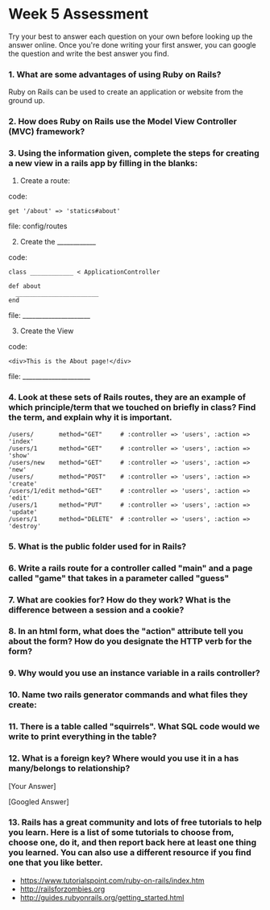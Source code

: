 # Week 5 Assessment

Try your best to answer each question on your own before looking up the answer online. Once you're done writing your first answer, you can google the question and write the best answer you find.

### 1. What are some advantages of using Ruby on Rails?
Ruby on Rails can be used to create an application or website from the ground up.
### 2. How does Ruby on Rails use the Model View Controller (MVC) framework?

### 3. Using the information given, complete the steps for creating a new view in a rails app by filling in the blanks:

  1. Create a route:

  code:
  ```
  get '/about' => 'statics#about'
  ```
  file: config/routes

  2. Create the ____________

  code:
  ```
  class ____________ < ApplicationController

  def about
    _______________________
  end
  ```

  file: _____________________

  3. Create the View

  code:

  ```
  <div>This is the About page!</div>
  ```

  file: _____________________


### 4. Look at these sets of Rails routes, they are an example of which principle/term that we touched on briefly in class? Find the term, and explain why it is important.

```
/users/       method="GET"     # :controller => 'users', :action => 'index'
/users/1      method="GET"     # :controller => 'users', :action => 'show'
/users/new    method="GET"     # :controller => 'users', :action => 'new'
/users/       method="POST"    # :controller => 'users', :action => 'create'
/users/1/edit method="GET"     # :controller => 'users', :action => 'edit'
/users/1      method="PUT"     # :controller => 'users', :action => 'update'
/users/1      method="DELETE"  # :controller => 'users', :action => 'destroy'
```

### 5. What is the public folder used for in Rails?

### 6. Write a rails route for a controller called "main" and a page called "game" that takes in a parameter called "guess"

### 7. What are cookies for? How do they work? What is the difference between a session and a cookie?

### 8. In an html form, what does the "action" attribute tell you about the form?  How do you designate the HTTP verb for the form?

### 9. Why would you use an instance variable in a rails controller?

### 10. Name two rails generator commands and what files they create:

### 11. There is a table called "squirrels". What SQL code would we write to print everything in the table?

### 12. What is a foreign key? Where would you use it in a has many/belongs to relationship?
[Your Answer]

[Googled Answer]

### 13. Rails has a great community and lots of free tutorials to help you learn. Here is a list of some tutorials to choose from, choose one, do it, and then report back here at least one thing you learned. You can also use a different resource if you find one that you like better.

- https://www.tutorialspoint.com/ruby-on-rails/index.htm
- http://railsforzombies.org
- http://guides.rubyonrails.org/getting_started.html
